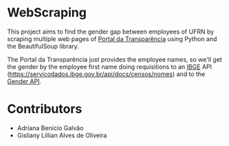 # WebScraping

This project aims to find the gender gap between employees of UFRN by scraping multiple web pages of [Portal da Transparência](http://www.portaldatransparencia.gov.br/) using Python and the BeautifulSoup library.

The Portal da Transparência just provides the employee names, so we'll get the gender by the employee first name doing requisitions to an [IBGE](https://www.ibge.gov.br/) API (https://servicodados.ibge.gov.br/api/docs/censos/nomes) and to the [Gender API](https://gender-api.com).

# Contributors

* Adriana Benício Galvão
* Gisliany Lillian Alves de Oliveira
